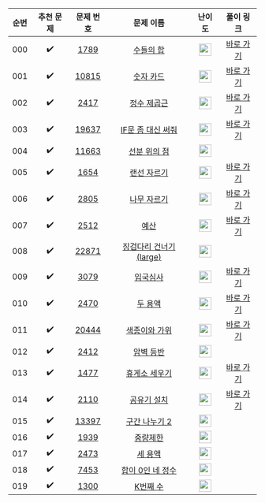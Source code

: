 | 순번  |       추천 문제        |                                   문제 번호                                   |                                        문제 이름                                         |                                        난이도                                         |                                  풀이 링크                                   |
|:---:|:------------------:|:-------------------------------------------------------------------------:|:------------------------------------------------------------------------------------:|:----------------------------------------------------------------------------------:|:------------------------------------------------------------------------:|
| 000 | :heavy_check_mark: |  <a href="https://www.acmicpc.net/problem/1789" target="_blank">1789</a>  |       <a href="https://www.acmicpc.net/problem/1789" target="_blank">수들의 합</a>       | <img height="25px" width="25px" src="https://static.solved.ac/tier_small/6.svg"/>  | <a href="./../../solution/binary_search/1789" target="_blank">바로 가기</a>  |
| 001 | :heavy_check_mark: | <a href="https://www.acmicpc.net/problem/10815" target="_blank">10815</a> |      <a href="https://www.acmicpc.net/problem/10815" target="_blank">숫자 카드</a>       | <img height="25px" width="25px" src="https://static.solved.ac/tier_small/6.svg"/>  | <a href="./../../solution/binary_search/10815" target="_blank">바로 가기</a> |
| 002 | :heavy_check_mark: |  <a href="https://www.acmicpc.net/problem/2417" target="_blank">2417</a>  |      <a href="https://www.acmicpc.net/problem/2417" target="_blank">정수 제곱근</a>       | <img height="25px" width="25px" src="https://static.solved.ac/tier_small/7.svg"/>  | <a href="./../../solution/binary_search/2417" target="_blank">바로 가기</a>  |
| 003 | :heavy_check_mark: | <a href="https://www.acmicpc.net/problem/19637" target="_blank">19637</a> |   <a href="https://www.acmicpc.net/problem/19637" target="_blank">IF문 좀 대신 써줘</a>    | <img height="25px" width="25px" src="https://static.solved.ac/tier_small/8.svg"/>  | <a href="./../../solution/binary_search/19637" target="_blank">바로 가기</a> |
| 004 | :heavy_check_mark: | <a href="https://www.acmicpc.net/problem/11663" target="_blank">11663</a> |     <a href="https://www.acmicpc.net/problem/11663" target="_blank">선분 위의 점</a>      | <img height="25px" width="25px" src="https://static.solved.ac/tier_small/8.svg"/>  |                                                                          |
| 005 | :heavy_check_mark: |  <a href="https://www.acmicpc.net/problem/1654" target="_blank">1654</a>  |      <a href="https://www.acmicpc.net/problem/1654" target="_blank">랜선 자르기</a>       | <img height="25px" width="25px" src="https://static.solved.ac/tier_small/9.svg"/>  | <a href="./../../solution/binary_search/1654" target="_blank">바로 가기</a>  |
| 006 | :heavy_check_mark: |  <a href="https://www.acmicpc.net/problem/2805" target="_blank">2805</a>  |      <a href="https://www.acmicpc.net/problem/2805" target="_blank">나무 자르기</a>       | <img height="25px" width="25px" src="https://static.solved.ac/tier_small/9.svg"/>  | <a href="./../../solution/binary_search/2805" target="_blank">바로 가기</a>  |
| 007 | :heavy_check_mark: |  <a href="https://www.acmicpc.net/problem/2512" target="_blank">2512</a>  |        <a href="https://www.acmicpc.net/problem/2512" target="_blank">예산</a>         | <img height="25px" width="25px" src="https://static.solved.ac/tier_small/9.svg"/>  | <a href="./../../solution/binary_search/2512" target="_blank">바로 가기</a>  |
| 008 | :heavy_check_mark: | <a href="https://www.acmicpc.net/problem/22871" target="_blank">22871</a> | <a href="https://www.acmicpc.net/problem/22871" target="_blank">징검다리 건너기 (large)</a> | <img height="25px" width="25px" src="https://static.solved.ac/tier_small/10.svg"/> |                                                                          |
| 009 | :heavy_check_mark: |  <a href="https://www.acmicpc.net/problem/3079" target="_blank">3079</a>  |       <a href="https://www.acmicpc.net/problem/3079" target="_blank">입국심사</a>        | <img height="25px" width="25px" src="https://static.solved.ac/tier_small/11.svg"/> | <a href="./../../solution/binary_search/3079" target="_blank">바로 가기</a>  |
| 010 | :heavy_check_mark: |  <a href="https://www.acmicpc.net/problem/2470" target="_blank">2470</a>  |       <a href="https://www.acmicpc.net/problem/2470" target="_blank">두 용액</a>        | <img height="25px" width="25px" src="https://static.solved.ac/tier_small/11.svg"/> | <a href="./../../solution/binary_search/2470" target="_blank">바로 가기</a>  |
| 011 | :heavy_check_mark: | <a href="https://www.acmicpc.net/problem/20444" target="_blank">20444</a> |     <a href="https://www.acmicpc.net/problem/20444" target="_blank">색종이와 가위</a>      | <img height="25px" width="25px" src="https://static.solved.ac/tier_small/11.svg"/> | <a href="./../../solution/binary_search/20444" target="_blank">바로 가기</a> |
| 012 | :heavy_check_mark: |  <a href="https://www.acmicpc.net/problem/2412" target="_blank">2412</a>  |       <a href="https://www.acmicpc.net/problem/2412" target="_blank">암벽 등반</a>       | <img height="25px" width="25px" src="https://static.solved.ac/tier_small/12.svg"/> |                                                                          |
| 013 | :heavy_check_mark: |  <a href="https://www.acmicpc.net/problem/1477" target="_blank">1477</a>  |      <a href="https://www.acmicpc.net/problem/1477" target="_blank">휴게소 세우기</a>      | <img height="25px" width="25px" src="https://static.solved.ac/tier_small/12.svg"/> | <a href="./../../solution/binary_search/1477" target="_blank">바로 가기</a>  |
| 014 | :heavy_check_mark: |  <a href="https://www.acmicpc.net/problem/2110" target="_blank">2110</a>  |      <a href="https://www.acmicpc.net/problem/2110" target="_blank">공유기 설치</a>       | <img height="25px" width="25px" src="https://static.solved.ac/tier_small/12.svg"/> | <a href="./../../solution/binary_search/2110" target="_blank">바로 가기</a>  |
| 015 | :heavy_check_mark: | <a href="https://www.acmicpc.net/problem/13397" target="_blank">13397</a> |     <a href="https://www.acmicpc.net/problem/13397" target="_blank">구간 나누기 2</a>     | <img height="25px" width="25px" src="https://static.solved.ac/tier_small/12.svg"/> |                                                                          |
| 016 | :heavy_check_mark: |  <a href="https://www.acmicpc.net/problem/1939" target="_blank">1939</a>  |       <a href="https://www.acmicpc.net/problem/1939" target="_blank">중량제한</a>        | <img height="25px" width="25px" src="https://static.solved.ac/tier_small/13.svg"/> |                                                                          |
| 017 | :heavy_check_mark: |  <a href="https://www.acmicpc.net/problem/2473" target="_blank">2473</a>  |       <a href="https://www.acmicpc.net/problem/2473" target="_blank">세 용액</a>        | <img height="25px" width="25px" src="https://static.solved.ac/tier_small/13.svg"/> |                                                                          |
| 018 | :heavy_check_mark: |  <a href="https://www.acmicpc.net/problem/7453" target="_blank">7453</a>  |    <a href="https://www.acmicpc.net/problem/7453" target="_blank">합이 0인 네 정수</a>     | <img height="25px" width="25px" src="https://static.solved.ac/tier_small/14.svg"/> |                                                                          |
| 019 | :heavy_check_mark: |  <a href="https://www.acmicpc.net/problem/1300" target="_blank">1300</a>  |       <a href="https://www.acmicpc.net/problem/1300" target="_blank">K번째 수</a>       | <img height="25px" width="25px" src="https://static.solved.ac/tier_small/15.svg"/> |                                                                          |
